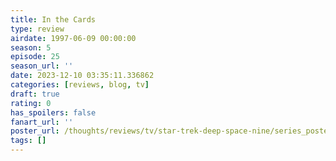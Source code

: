 ```yaml
---
title: In the Cards
type: review
airdate: 1997-06-09 00:00:00
season: 5
episode: 25
season_url: ''
date: 2023-12-10 03:35:11.336862
categories: [reviews, blog, tv]
draft: true
rating: 0
has_spoilers: false
fanart_url: ''
poster_url: /thoughts/reviews/tv/star-trek-deep-space-nine/series_poster.jpg
tags: []
---
```



